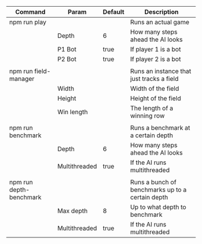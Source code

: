 |Command                |Param        |Default|Description                                     |
|-----------------------|-------------|-------|------------------------------------------------|
|npm run play           |             |       |Runs an actual game                             |
|                       |Depth        |6      |How many steps ahead the AI looks               |
|                       |P1 Bot       |true   |If player 1 is a bot                            |
|                       |P2 Bot       |true   |If player 2 is a bot                            |
|                       |             |       |                                                |
|npm run field-manager  |             |       |Runs an instance that just tracks a field       |
|                       |Width        |       |Width of the field                              |
|                       |Height       |       |Height of the field                             |
|                       |Win length   |       |The length of a winning row                     |
|                       |             |       |                                                |
|npm run benchmark      |             |       |Runs a benchmark at a certain depth             |
|                       |Depth        |6      |How many steps ahead the AI looks               |
|                       |Multithreaded|true   |If the AI runs multithreaded                    |
|                       |             |       |                                                |
|npm run depth-benchmark|             |       |Runs a bunch of benchmarks up to a certain depth|
|                       |Max depth    |8      |Up to what depth to benchmark                   |
|                       |Multithreaded|true   |If the AI runs multithreaded                    |